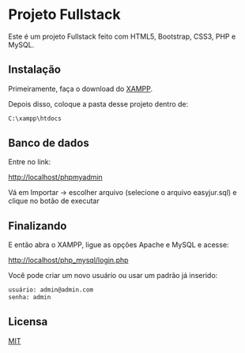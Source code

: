 # Projeto Fullstack

Este é um projeto Fullstack feito com HTML5, Bootstrap, CSS3, PHP e MySQL.

## Instalação

Primeiramente, faça o download do [XAMPP](https://www.apachefriends.org/pt_br/download.html).

Depois disso, coloque a pasta desse projeto dentro de:

```bash
C:\xampp\htdocs
```

## Banco de dados

Entre no link:

[http://localhost/phpmyadmin](http://localhost/phpmyadmin)

Vá em Importar -> escolher arquivo (selecione o arquivo easyjur.sql) e clique no botão de executar

## Finalizando

E então abra o XAMPP, ligue as opções Apache e MySQL e acesse:

[http://localhost/php_mysql/login.php](http://localhost/php_mysql/login.php)

Você pode criar um novo usuário ou usar um padrão já inserido:

```bash
usuário: admin@admin.com
senha: admin
```

## Licensa
[MIT](https://choosealicense.com/licenses/mit/)